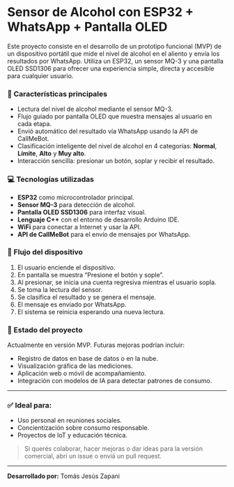 # Sensor de Alcohol con ESP32 + WhatsApp + Pantalla OLED

Este proyecto consiste en el desarrollo de un prototipo funcional (MVP) de un dispositivo portátil que mide el nivel de alcohol en el aliento y envía los resultados por WhatsApp. Utiliza un ESP32, un sensor MQ-3 y una pantalla OLED SSD1306 para ofrecer una experiencia simple, directa y accesible para cualquier usuario.

### 🔹 Características principales

* Lectura del nivel de alcohol mediante el sensor MQ-3.
* Flujo guiado por pantalla OLED que muestra mensajes al usuario en cada etapa.
* Envió automático del resultado vía WhatsApp usando la API de CallMeBot.
* Clasificación inteligente del nivel de alcohol en 4 categorías: **Normal**, **Límite**, **Alto** y **Muy alto**.
* Interacción sencilla: presionar un botón, soplar y recibir el resultado.

### 💻 Tecnologías utilizadas

* **ESP32** como microcontrolador principal.
* **Sensor MQ-3** para detección de alcohol.
* **Pantalla OLED SSD1306** para interfaz visual.
* **Lenguaje C++** con el entorno de desarrollo Arduino IDE.
* **WiFi** para conectar a Internet y usar la API.
* **API de CallMeBot** para el envío de mensajes por WhatsApp.

### 🔄 Flujo del dispositivo

1. El usuario enciende el dispositivo.
2. En pantalla se muestra “Presione el botón y sople”.
3. Al presionar, se inicia una cuenta regresiva mientras el usuario sopla.
4. Se toma la lectura del sensor.
5. Se clasifica el resultado y se genera el mensaje.
6. El mensaje es enviado por WhatsApp.
7. El sistema se reinicia esperando una nueva lectura.

### 📅 Estado del proyecto

Actualmente en versión MVP. Futuras mejoras podrían incluir:

* Registro de datos en base de datos o en la nube.
* Visualización gráfica de las mediciones.
* Aplicación web o móvil de acompañamiento.
* Integración con modelos de IA para detectar patrones de consumo.

---

### ✅ Ideal para:

* Uso personal en reuniones sociales.
* Concientización sobre consumo responsable.
* Proyectos de IoT y educación técnica.

> Si querés colaborar, hacer mejoras o dar ideas para la versión comercial, abrí un issue o enviá un pull request.

---

**Desarrollado por:** Tomás Jesús Zapani
